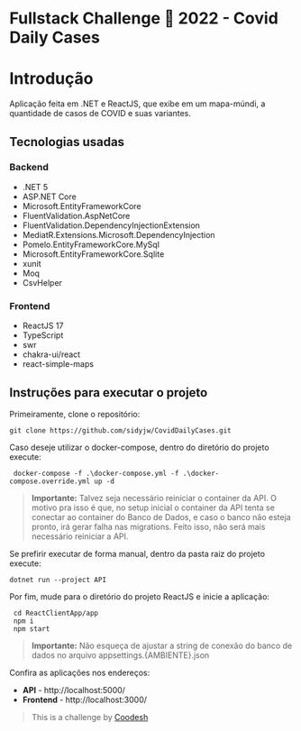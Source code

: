 # Fullstack Challenge 🏅 2022 - Covid Daily Cases

# Introdução

Aplicação feita em .NET e ReactJS, que exibe em um mapa-múndi, a quantidade de casos de COVID e suas variantes.

## Tecnologias usadas

### Backend

 - .NET 5
 - ASP.NET Core
 - Microsoft.EntityFrameworkCore
 - FluentValidation.AspNetCore
 - FluentValidation.DependencyInjectionExtension
 - MediatR.Extensions.Microsoft.DependencyInjection
 - Pomelo.EntityFrameworkCore.MySql
 - Microsoft.EntityFrameworkCore.Sqlite
 - xunit
 - Moq
 - CsvHelper

### Frontend

 - ReactJS 17
 - TypeScript
 - swr
 - chakra-ui/react
 - react-simple-maps
 
## Instruções para executar o projeto

Primeiramente, clone o repositório:

    git clone https://github.com/sidyjw/CovidDailyCases.git

Caso deseje utilizar o docker-compose, dentro do diretório do projeto execute:

     docker-compose -f .\docker-compose.yml -f .\docker-compose.override.yml up -d
 

> **Importante:** Talvez seja necessário reiniciar o container da API. O motivo pra isso é que, no setup inicial o container da API tenta se conectar ao container do Banco de Dados, e caso o banco não esteja pronto, irá gerar falha nas migrations. Feito isso, não será mais necessário reiniciar a API.
> 
> 
Se prefirir executar de forma manual, dentro da pasta raiz do projeto execute:

    dotnet run --project API

Por fim, mude para o diretório do projeto ReactJS e inicie a aplicação:

     cd ReactClientApp/app
     npm i
     npm start

> **Importante:** Não esqueça de ajustar a string de conexão do banco de dados no arquivo appsettings.{AMBIENTE}.json
> 
> 
Confira as aplicações nos endereços:

 - **API** -  http://localhost:5000/
 - **Frontend** - http://localhost:3000/

> This is a challenge by [Coodesh](https://coodesh.com/)
